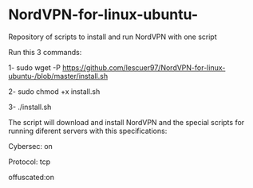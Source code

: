 # NordVPN-for-linux-ubuntu-
Repository of scripts to install and run NordVPN with one script

Run this 3 commands: 

1- sudo wget -P https://github.com/lescuer97/NordVPN-for-linux-ubuntu-/blob/master/install.sh 

2- sudo chmod +x install.sh  

3- ./install.sh

The script will download and install NordVPN and the special scripts for running diferent servers with this specifications:

Cybersec: on

Protocol: tcp

offuscated:on 
